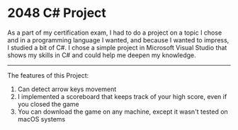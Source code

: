 # 2048 C# Project

As a part of my certification exam, I had to do a project on a topic I chose and in a programming language I wanted, and because I wanted to impress, I studied a bit of C#.
I chose a simple project in Microsoft Visual Studio that shows my skills in C# and could help me deepen my knowledge.

----------------------------------------
The features of this Project:
1. Can detect arrow keys movement
2. I implemented a scoreboard that keeps track of your high score, even if you closed the game
3. You can download the game on any machine, except it wasn't tested on macOS systems


